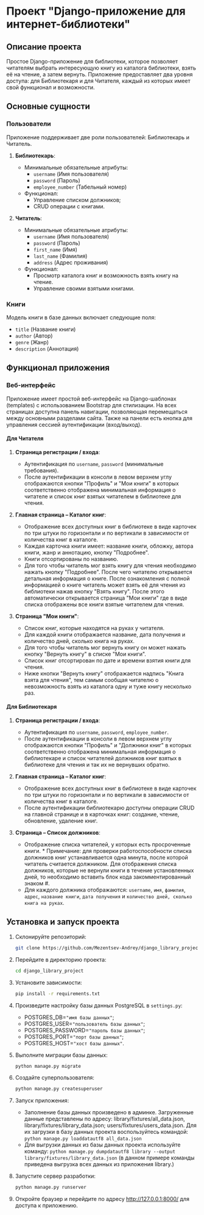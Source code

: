 # Проект "Django-приложение для интернет-библиотеки"

## Описание проекта

Простое Django-приложение для библиотеки, которое позволяет читателям выбрать интересующую книгу из каталога библиотеки, взять её на чтение, а затем вернуть. Приложение предоставляет два уровня доступа: для Библиотекаря и для Читателя, каждый из которых имеет свой функционал и возможности.

## Основные сущности

### Пользователи

Приложение поддерживает две роли пользователей: Библиотекарь и Читатель.

1. **Библиотекарь**:
   - Минимальные обязательные атрибуты:
     - `username` (Имя пользователя)
     - `password` (Пароль)
     - `employee_number` (Табельный номер)
   - Функционал:
     - Управление списком должников;
     - CRUD операции с книгами.
   
2. **Читатель**:
   - Минимальные обязательные атрибуты:
     - `username` (Имя пользователя)
     - `password` (Пароль)
     - `first_name` (Имя)
     - `last_name` (Фамилия)
     - `address` (Адрес проживания)
   - Функционал:
     - Просмотр каталога книг и возможность взять книгу на чтение.
     - Управление своими взятыми книгами.

### Книги

Модель книги в базе данных включает следующие поля:
- `title` (Название книги)
- `author` (Автор)
- `genre` (Жанр)
- `description` (Аннотация)

## Функционал приложения

### Веб-интерфейс

Приложение имеет простой веб-интерфейс на Django-шаблонах (templates) с использованием Bootstrap для стилизации. На всех страницах доступна панель навигации, позволяющая перемещаться между основными разделами сайта. Также на панели есть кнопка для управления сессией аутентификации (вход/выход).

#### Для Читателя

1. **Страница регистрации / входа**:
   - Аутентификация по `username`, `password` (минимальные требования).
   - После аутентификации в консоли в левом верхнем углу отображаются кнопки "Профиль" и "Мои книги" в которых соответственно отображена минимальная информация о читателе и список книг взятых читателем в библиотеке для чтения.
   
2. **Главная страница – Каталог книг**:
   - Отображение всех доступных книг в библиотеке в виде карточек по три штуки по горизонтали и по вертикали в зависимости от количества книг в каталоге.
   - Каждая карточка книги имеет: название книги, обложку, автора книги, жанр и аннотацию, кнопку "Подробнее".
   - Книги отсортированы по названию.
   - Для того чтобы читатель мог взять книгу для чтения необходимо нажать кнопку "Подробнее". После чего читателю открывается детальная информация о книге. После ознакомления с полной информацией о книге читатель может взять её для чтения из библиотеки нажав кнопку "Взять книгу". После этого автоматически открывается страница "Мои книги" где в виде списка отображены все книги взятые читателем для чтения.

3. **Страница "Мои книги"**:
   - Список книг, которые находятся на руках у читателя.
   - Для каждой книги отображается название, дата получения и количество дней, сколько книга на руках.
   - Для того чтобы читатель мог вернуть книгу он может нажать кнопку "Вернуть книгу" в списке "Мои книги".
   - Список книг отсортирован по дате и времени взятия книги для чтения.
   - Ниже кнопки "Вернуть книгу" отображается надпись "Книга взята для чтения", тем самым сообщая читателю о невозможность взять из каталога одну и туже книгу несколько раз. 

#### Для Библиотекаря

1. **Страница регистрации / входа**:
   - Аутентификация по `username`, `password`, `employee_number`.
   - После аутентификации в консоли в левом верхнем углу отображаются кнопки "Профиль" и "Должники книг" в которых соответственно отображена минимальная информация о библиотекаре и список читателей должников книг взятых в библиотеке для чтения и так их не вернувших обратно.

2. **Главная страница – Каталог книг**:
   - Отображение всех доступных книг в библиотеке в виде карточек по три штуки по горизонтали и по вертикали в зависимости от количества книг в каталоге.
   - После аутентификации библиотекарю доступны операции CRUD на главной странице и в карточках книг: создание, чтение, обновление, удаление книг.

3. **Страница – Список должников**:
   - Отображение списка читателей, у которых есть просроченные книги. * Примечание: для проверки работоспособности списка должников книг устанавливается одна минута, после которой читатель считается должником. Для отображения списка должников, которые не вернули книги в течение установленных дней, то необходимо вставить блок кода закомментированный знаком #.
   - Для каждого должника отображаются: `username`, `имя`, `фамилия`, `адрес`, `название книги`, `дата получения` и `количество дней, сколько книга на руках`.

## Установка и запуск проекта

1. Склонируйте репозиторий:
   ```bash
   git clone https://github.com/Mezentsev-Andrey/django_library_project.git
   
2. Перейдите в директорию проекта:
   ```bash
   cd django_library_project
   
3. Установите зависимости:
   ```bash
   pip install -r requirements.txt

4. Произведите настройку базы данных PostgreSQL в `settings.py`:

    - POSTGRES_DB=`"имя базы данных"`;
    - POSTGRES_USER=`"пользователь базы данных"`;
    - POSTGRES_PASSWORD=`"пароль базы данных"`;
    - POSTGRES_PORT=`"порт базы данных"`;
    - POSTGRES_HOST=`"хост базы данных"`.
   
5. Выполните миграции базы данных:
   ```bash
   python manage.py migrate

6. Создайте суперпользователя:
   ```bash
   python manage.py createsuperuser
   
7. Запуск приложения:
    - Заполнение базы данных произведено в админке. Загруженные данные представлены по адресу: library/fixtures/all_data.json, library/fixtures/library_data.json; users/fixtures/users_data.json. Для их загрузки в базу данных проекта воспользуйтесь командой: `python manage.py loaddatautf8 all_data.json`
    - Для выгрузки данных из базы данных проекта используйте команду: `python manage.py dumpdatautf8 library --output library/fixtures/library_data.json` (в данном примере команды приведена выгрузка всех данных из приложения library.)

8. Запустите сервер разработки:
   ```bash
   python manage.py runserver

9. Откройте браузер и перейдите по адресу http://127.0.0.1:8000/ для доступа к приложению.
